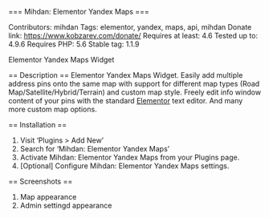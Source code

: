 === Mihdan: Elementor Yandex Maps ===

Contributors: mihdan
Tags: elementor, yandex, maps, api, mihdan
Donate link: https://www.kobzarev.com/donate/
Requires at least: 4.6
Tested up to: 4.9.6
Requires PHP: 5.6
Stable tag: 1.1.9

Elementor Yandex Maps Widget

== Description ==
Elementor Yandex Maps Widget. Easily add multiple address pins onto the same map with support for different map types (Road Map/Satellite/Hybrid/Terrain) and custom map style. Freely edit info window content of your pins with the standard [Elementor](https://www.kobzarev.com/r/elementor/) text editor. And many more custom map options.

== Installation ==
1. Visit ‘Plugins > Add New’
2. Search for ‘Mihdan: Elementor Yandex Maps’
3. Activate Mihdan: Elementor Yandex Maps from your Plugins page.
4. [Optional] Configure Mihdan: Elementor Yandex Maps settings.

== Screenshots ==
1. Map appearance
2. Admin settingd appearance
